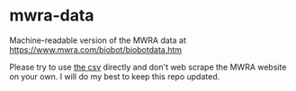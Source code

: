 # mwra-data
Machine-readable version of the MWRA data at https://www.mwra.com/biobot/biobotdata.htm

Please try to use [the csv](https://raw.githubusercontent.com/nibrivia/mwra-data/master/mwra-data.csv) directly and don't web scrape the MWRA website on your own. I will do my best to keep this repo updated.
